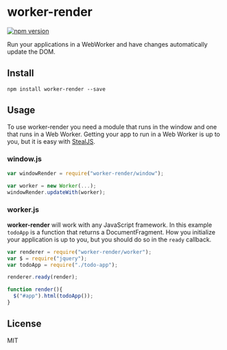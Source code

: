 # worker-render

[![npm version](https://badge.fury.io/js/worker-render.svg)](http://badge.fury.io/js/worker-render)

Run your applications in a WebWorker and have changes automatically update the DOM.

## Install

```shell
npm install worker-render --save
```

## Usage

To use worker-render you need a module that runs in the window and one that runs in a Web Worker.
Getting your app to run in a Web Worker is up to you, but it is easy with [StealJS](http://stealjs.com/).

### window.js

```js
var windowRender = require("worker-render/window");

var worker = new Worker(...);
windowRender.updateWith(worker);
```

### worker.js

**worker-render** will work with any JavaScript framework. In this example `todoApp` is a
function that returns a DocumentFragment. How you initialize your application is up
to you, but you should do so in the `ready` callback.

```js
var renderer = require("worker-render/worker");
var $ = require("jquery");
var todoApp = require("./todo-app");

renderer.ready(render);

function render(){
  $("#app").html(todoApp());
}
```

## License

MIT
